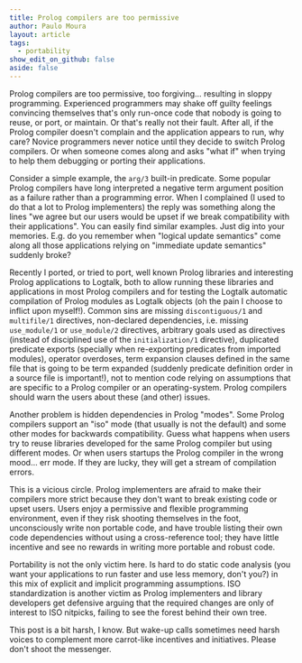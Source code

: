 ```yaml
---
title: Prolog compilers are too permissive
author: Paulo Moura
layout: article
tags:
  - portability
show_edit_on_github: false
aside: false
---
```


Prolog compilers are too permissive, too forgiving&#8230; resulting in sloppy programming. Experienced programmers may shake off guilty feelings convincing themselves that's only run-once code that nobody is going to reuse, or port, or maintain. Or that's really not their fault. After all, if the Prolog compiler doesn't complain and the application appears to run, why care? Novice programmers never notice until they decide to switch Prolog compilers. Or when someone comes along and asks "what if" when trying to help them debugging or porting their applications.

Consider a simple example, the `arg/3` built-in predicate. Some popular Prolog compilers have long interpreted a negative term argument position as a failure rather than a programming error. When I complained (I used to do that a lot to Prolog implementers) the reply was something along the lines "we agree but our users would be upset if we break compatibility with their applications". You can easily find similar examples. Just dig into your memories. E.g. do you remember when "logical update semantics" come along all those applications relying on "immediate update semantics" suddenly broke?

Recently I ported, or tried to port, well known Prolog libraries and interesting Prolog applications to Logtalk, both to allow running these libraries and applications in most Prolog compilers and for testing the Logtalk automatic compilation of Prolog modules as Logtalk objects (oh the pain I choose to inflict upon myself!). Common sins are missing `discontiguous/1` and `multifile/1` directives, non-declared dependencies, i.e. missing `use_module/1` or `use_module/2` directives, arbitrary goals used as directives (instead of disciplined use of the `initialization/1` directive), duplicated predicate exports (specially when re-exporting predicates from imported modules), operator overdoses, term expansion clauses defined in the same file that is going to be term expanded (suddenly predicate definition order in a source file is important!), not to mention code relying on assumptions that are specific to a Prolog compiler or an operating-system. Prolog compilers should warn the users about these (and other) issues.

Another problem is hidden dependencies in Prolog "modes". Some Prolog compilers support an "iso" mode (that usually is not the default) and some other modes for backwards compatibility. Guess what happens when users try to reuse libraries developed for the same Prolog compiler but using different modes. Or when users startups the Prolog compiler in the wrong mood&#8230; err mode. If they are lucky, they will get a stream of compilation errors.

This is a vicious circle. Prolog implementers are afraid to make their compilers more strict because they don't want to break existing code or upset users. Users enjoy a permissive and flexible programming environment, even if they risk shooting themselves in the foot, unconsciously write non portable code, and have trouble listing their own code dependencies without using a cross-reference tool; they have little incentive and see no rewards in writing more portable and robust code.

Portability is not the only victim here. Is hard to do static code analysis (you want your applications to run faster and use less memory, don't you?) in this mix of explicit and implicit programming assumptions. ISO standardization is another victim as Prolog implementers and library developers get defensive arguing that the required changes are only of interest to ISO nitpicks, failing to see the forest behind their own tree.

This post is a bit harsh, I know. But wake-up calls sometimes need harsh voices to complement more carrot-like incentives and initiatives. Please don't shoot the messenger.
